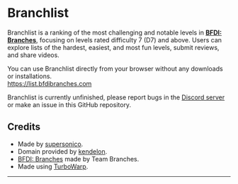 # Branchlist

Branchlist is a ranking of the most challenging and notable levels in [**BFDI: Branches**](https://teambranches.itch.io/bfdi-branches), focusing on levels rated difficulty 7 (D7) and above.
Users can explore lists of the hardest, easiest, and most fun levels, submit reviews, and share videos.

You can use Branchlist directly from your browser without any downloads or installations.  
https://list.bfdibranches.com

Branchlist is currently unfinished, please report bugs in the [Discord server](https://discord.gg/WzpyZ82ZKa) or make an issue in this GitHub repository.

## Credits
- Made by [supersonico](https://github.com/supersonico).
- Domain provided by [kendelon](https://github.com/kendelons).
- [BFDI: Branches](https://teambranches.itch.io/bfdi-branches) made by Team Branches.
- Made using [TurboWarp](https://turbowarp.org).

---
